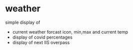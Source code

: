 # weather

simple display of 

- current weather forcast icon, min,max and current temp
- display of covid percentages
- display of next IIS overpass
